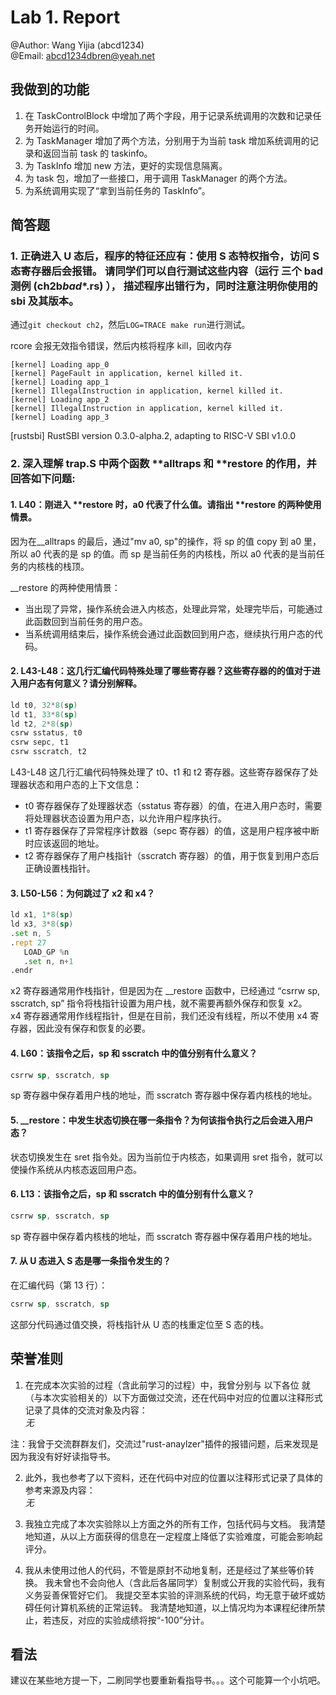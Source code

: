 # Lab 1. Report

@Author: Wang Yijia (abcd1234)  
@Email: abcd1234dbren@yeah.net

## 我做到的功能

1. 在 TaskControlBlock 中增加了两个字段，用于记录系统调用的次数和记录任务开始运行的时间。
2. 为 TaskManager 增加了两个方法，分别用于为当前 task 增加系统调用的记录和返回当前 task 的 taskinfo。
3. 为 TaskInfo 增加 new 方法，更好的实现信息隔离。
4. 为 task 包，增加了一些接口，用于调用 TaskManager 的两个方法。
5. 为系统调用实现了“拿到当前任务的 TaskInfo”。

## 简答题

### 1. 正确进入 U 态后，程序的特征还应有：使用 S 态特权指令，访问 S 态寄存器后会报错。 请同学们可以自行测试这些内容（运行 三个 bad 测例 (ch2b*bad*\*.rs) ）， 描述程序出错行为，同时注意注明你使用的 sbi 及其版本。

通过`git checkout ch2`，然后`LOG=TRACE make run`进行测试。

rcore 会报无效指令错误，然后内核将程序 kill，回收内存

```
[kernel] Loading app_0
[kernel] PageFault in application, kernel killed it.
[kernel] Loading app_1
[kernel] IllegalInstruction in application, kernel killed it.
[kernel] Loading app_2
[kernel] IllegalInstruction in application, kernel killed it.
[kernel] Loading app_3
```

[rustsbi] RustSBI version 0.3.0-alpha.2, adapting to RISC-V SBI v1.0.0

### 2. 深入理解 trap.S 中两个函数 **alltraps 和 **restore 的作用，并回答如下问题:

#### 1. L40：刚进入 **restore 时，a0 代表了什么值。请指出 **restore 的两种使用情景。

因为在\_\_alltraps 的最后，通过"mv a0, sp"的操作，将 sp 的值 copy 到 a0 里，所以 a0 代表的是 sp 的值。而 sp 是当前任务的内核栈，所以 a0 代表的是当前任务的内核栈的栈顶。

\_\_restore 的两种使用情景：

- 当出现了异常，操作系统会进入内核态，处理此异常，处理完毕后，可能通过此函数回到当前任务的用户态。
- 当系统调用结束后，操作系统会通过此函数回到用户态，继续执行用户态的代码。

#### 2. L43-L48：这几行汇编代码特殊处理了哪些寄存器？这些寄存器的的值对于进入用户态有何意义？请分别解释。

```asm
ld t0, 32*8(sp)
ld t1, 33*8(sp)
ld t2, 2*8(sp)
csrw sstatus, t0
csrw sepc, t1
csrw sscratch, t2
```

L43-L48 这几行汇编代码特殊处理了 t0、t1 和 t2 寄存器。这些寄存器保存了处理器状态和用户态的上下文信息：

- t0 寄存器保存了处理器状态（sstatus 寄存器）的值，在进入用户态时，需要将处理器状态设置为用户态，以允许用户程序执行。
- t1 寄存器保存了异常程序计数器（sepc 寄存器）的值，这是用户程序被中断时应该返回的地址。
- t2 寄存器保存了用户栈指针（sscratch 寄存器）的值，用于恢复到用户态后正确设置栈指针。

#### 3. L50-L56：为何跳过了 x2 和 x4？

```asm
ld x1, 1*8(sp)
ld x3, 3*8(sp)
.set n, 5
.rept 27
   LOAD_GP %n
   .set n, n+1
.endr
```

x2 寄存器通常用作栈指针，但是因为在 \_\_restore 函数中，已经通过 “csrrw sp, sscratch, sp” 指令将栈指针设置为用户栈，就不需要再额外保存和恢复 x2。  
x4 寄存器通常用作线程指针，但是在目前，我们还没有线程，所以不使用 x4 寄存器，因此没有保存和恢复的必要。

#### 4. L60：该指令之后，sp 和 sscratch 中的值分别有什么意义？

```asm
csrrw sp, sscratch, sp
```

sp 寄存器中保存着用户栈的地址，而 sscratch 寄存器中保存着内核栈的地址。

#### 5. \_\_restore：中发生状态切换在哪一条指令？为何该指令执行之后会进入用户态？

状态切换发生在 sret 指令处。因为当前位于内核态，如果调用 sret 指令，就可以使操作系统从内核态返回用户态。

#### 6. L13：该指令之后，sp 和 sscratch 中的值分别有什么意义？

```asm
csrrw sp, sscratch, sp
```

sp 寄存器中保存着内核栈的地址，而 sscratch 寄存器中保存着用户栈的地址。

#### 7. 从 U 态进入 S 态是哪一条指令发生的？

在汇编代码（第 13 行）：

```asm
csrrw sp, sscratch, sp
```

这部分代码通过值交换，将栈指针从 U 态的栈重定位至 S 态的栈。

## 荣誉准则

1. 在完成本次实验的过程（含此前学习的过程）中，我曾分别与 以下各位 就（与本次实验相关的）以下方面做过交流，还在代码中对应的位置以注释形式记录了具体的交流对象及内容：  
   _无_

注：我曾于交流群群友们，交流过"rust-anaylzer"插件的报错问题，后来发现是因为我没有好好读指导书。

2. 此外，我也参考了以下资料，还在代码中对应的位置以注释形式记录了具体的参考来源及内容：  
   _无_

3. 我独立完成了本次实验除以上方面之外的所有工作，包括代码与文档。 我清楚地知道，从以上方面获得的信息在一定程度上降低了实验难度，可能会影响起评分。

4. 我从未使用过他人的代码，不管是原封不动地复制，还是经过了某些等价转换。 我未曾也不会向他人（含此后各届同学）复制或公开我的实验代码，我有义务妥善保管好它们。 我提交至本实验的评测系统的代码，均无意于破坏或妨碍任何计算机系统的正常运转。 我清楚地知道，以上情况均为本课程纪律所禁止，若违反，对应的实验成绩将按“-100”分计。

## 看法

建议在某些地方提一下，二刷同学也要重新看指导书。。。这个可能算一个小坑吧。
